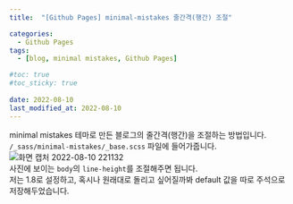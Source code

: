 ```yaml
---
title:  "[Github Pages] minimal-mistakes 줄간격(행간) 조절"

categories:
  - Github Pages
tags:
  - [blog, minimal mistakes, Github Pages]

#toc: true
#toc_sticky: true
 
date: 2022-08-10
last_modified_at: 2022-08-10
---
```

minimal mistakes 테마로 만든 블로그의 줄간격(행간)을 조절하는 방법입니다.  
`/_sass/minimal-mistakes/_base.scss` 파일에 들어가줍니다.  
![화면 캡처 2022-08-10 221132](https://user-images.githubusercontent.com/106307725/183910269-fca18fd9-d85b-46c6-83c2-06f6210a4f03.png)  
사진에 보이는 `body`의 `line-height`를 조절해주면 됩니다.  
저는 1.8로 설정하고, 혹시나 원래대로 돌리고 싶어질까봐 default 값을 따로 주석으로 저장해두었습니다.  